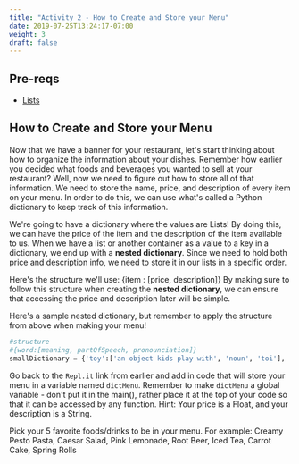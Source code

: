 ```yaml
---
title: "Activity 2 - How to Create and Store your Menu"
date: 2019-07-25T13:24:17-07:00
weight: 3
draft: false
---
```

## Pre-reqs
- <a href="../../python-basics/lists" target="_blank">Lists</a>

## How to Create and Store your Menu
Now that we have a banner for your restaurant, let's start thinking about how to organize the information about your dishes. Remember how earlier you decided what foods and beverages you wanted to sell at your restaurant? Well, now we need to figure out how to store all of that information. We need to store the name, price, and description of every item on your menu.
In order to do this, we can use what's called a Python dictionary to keep track of this information.


We're going to have a dictionary where the values are Lists!
By doing this, we can have the price of the item and the description of the item available to us. When we have a list or another container as a value to a key in a dictionary, we end up with a **nested dictionary**. Since we need to hold both price and description info, we need to store it in our lists in a specific order.

Here's the structure we'll use:
{item : [price, description]}
By making sure to follow this structure when creating the **nested dictionary**, we can ensure that accessing the price and description later will be simple.

Here's a sample nested dictionary, but remember to apply the structure from above when making your menu!
```python
#structure
#{word:[meaning, partOfSpeech, pronounciation]}
smallDictionary = {'toy':['an object kids play with', 'noun', 'toi'], 'walk':['a way to move at a regular and slow pace, one foot lifted after the other, in sequence', 'verb', 'wok']}
```

Go back to the `Repl.it` link from earlier and add in code that will store your menu in a variable named `dictMenu`. Remember to make `dictMenu` a global variable - don't put it in the main(), rather place it at the top of your code so that it can be accessed by any function.
Hint: Your price is a Float, and your description is a String.

Pick your 5 favorite foods/drinks to be in your menu.
For example: Creamy Pesto Pasta, Caesar Salad, Pink Lemonade, Root Beer, Iced Tea, Carrot Cake, Spring Rolls
